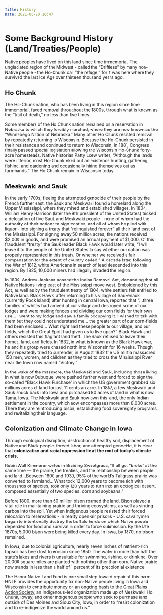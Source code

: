 ```yaml
---
Title: History
Date: 2021-06-20 16:47
---
```


Some Background History (Land/Treaties/People)
=====

Native peoples have lived on this land since time immemorial. The unglaciated region of the Midwest - called the “Driftless” by many non-Native people - the Ho-Chunk call “the refuge,” for it was here where they survived the last Ice Age over thirteen thousand years ago.

Ho Chunk
-------
The Ho-Chunk nation, who has been living in this region since time immemorial, faced removal throughout the 1800s, through what is known as the “trail of death,” no less than five times. 



Some members of the Ho Chunk nation remained on a reservation in Nebraska to which they forcibly marched, where they are now known as the “Winnebego Nation of Nebraska.” Many other Ho Chunk resisted removal by repeatedly returning to Wisconsin. Because the Ho-Chunk persisted in their resistance and continued to return to Wisconsin, in 1881, Congress finally passed special legislation allowing the Wisconsin Ho-Chunk forty-acre homesteads. Native historian Patty Loew writes, “Although the lands were inferior, most Ho-Chunk eked out an existence hunting, gathering, fishing, and gardening and occasionally hiring themselves out as farmhands.” The Ho Chunk remain in Wisconsin today. 

Meskwaki and Sauk
------------
In the early 1700s, fleeing the attempted genocide of their people by the French further east, the Sauk and Meskwaki found a homeland along the Upper Mississippi, where they mined and established villages. 
In 1804, William Henry Harrison (later the 9th president of the United States) tricked a delegation of five Sauk and Meskwaki people - none of whom had the authority of their nations to sign treaties, and all of whom he plied with liquor - into signing a treaty that “relinquished forever” all their land east of the Mississippi. For signing away 50 million acres, the nations received $2,000 in goods, and were promised an annual payment of $1,000. 
Of this fraudulent “treaty” the Sauk leader Black Hawk would later write, “I will leave it to the people of the United States to say whether our nation was properly represented in this treaty. Or whether we received a fair compensation for the extent of country ceded.”
A decade later, following the War of 1812, white Americans in search of lead descended into this region. By 1825, 10,000 miners had illegally invaded the region. 

In 1830, Andrew Jackson passed the Indian Removal Act, demanding that all Native Nations living east of the Mississippi move west. Emboldened by this Act, as well as by the fraudulent treaty of 1804, white settlers felt entitled to Native land. Black Hawk, after returning to his village of Saukenauk (currently Rock Island) after hunting in central Iowa, reported that “...three families of whites had arrived at our village and destroyed some of our lodges and were making fences and dividing our corn fields for their own use… I went to my lodge and saw a family occupying it. I wished to talk with them but they could not understand me… the greater part of our corn-fields had been enclosed… What *right* had these people to our village, and our fields, which the Great Spirit had given us to live upon?”
Black Hawk and others resisted this flagrant land theft. The Sauk refused to leave their homes, land, and fields. In 1832, in what is known as the Black Hawk war, he and his group were chased north into Wisconsin for 16 weeks. Though they repeatedly tried to surrender, in August 1832 the US militia massacred 150 men, women, and children as they tried to cross the Mississippi River near the town now named “Victory.” 

In the wake of the massacre, the Meskwaki and Sauk, including those living in what is now Dubuque, were pushed further west and forced to sign the so-called “Black Hawk Purchase” in which the US government grabbed six millions acres of land for just 11 cents an acre.
In 1857, a few Meskwaki and Sauk snuck back into Iowa and purchased 80 acres of land in what is now Tama, Iowa. The Meskwaki and Sauk now own this land, the only Indian settlement in the country, which now encompasses more than 8,000 acres. There they are reintroducing bison, establishing food sovereignty programs, and revitalizing their language. 


Colonization and Climate Change in Iowa
------------
Through ecological disruption, destruction of healthy soil, displacement of Native and Black people, forced labor, and attempted genocide, it is clear that **colonization and racial oppression lie at the root of today’s climate crisis.** 

Robin Wall Kimmerer writes in Braiding Sweetgrass, “It all got “broke” at the same time — the prairie, the treaties, and the relationship between people and land…Between 1800 and 1930, 95% of the world’s Tallgrass prairie was converted to farmland… What took 12,000 years to become rich with thousands of species, took only 120 years to turn into an ecological desert, composed essentially of two species: corn and soybeans.”

Before 1800, more than 60 million bison roamed the land. Bison played a vital role in maintaining prairie and thriving ecosystems, as well as sinking carbon into the soil. Yet when Indigenous people resisted their forced relocation to reservations - in reality open-air prisons - U.S. cavalrymen began to intentionally destroy the buffalo herds on which Native people depended for food and survival in order to force submission. By the late 1870s, 5,000 bison were being killed every day. In Iowa, by 1870, no bison remained. 

In Iowa, due to colonial agriculture, nearly seven inches of nutrient-rich topsoil has been lost to erosion since 1850. The water in more than half the state’s lakes and rivers is unsuitable for swimming, fishing, or drinking. Over 20,000 square miles are planted with nothing other than corn. Native prairie now stands in less than a half of 1 percent of its precolonial existence. 

The Honor Native Land Fund is one small step toward repair of this harm. HNLF provides the opportunity for non-Native people living in Iowa and Wisconsin to contribute money on an ongoing basis to the [Great Plains Action Society](https://www.greatplainsaction.org/), an Indigenous-led organization made up of Meskwaki, Ho Chunk, Ioway, and other Indigenous people who seek to purchase land outside of Des Moines and Sioux City, Iowa, in order to “resist colonization and to re-indigenize the world around us.”
